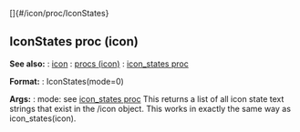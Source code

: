 []{#/icon/proc/IconStates}
  ## IconStates proc (icon)
  **See also:**
  :   [icon](ref/icon)
  :   [procs (icon)](ref/icon/proc)
  :   [icon_states proc](ref/proc/icon_states)
  <!-- -->
  **Format:**
  :   IconStates(mode=0)
  <!-- -->
  **Args:**
  :   mode: see [icon_states proc](ref/proc/icon_states)
  This returns a list of all icon state text strings that exist in the
  /icon object. This works in exactly the same way as icon_states(icon).